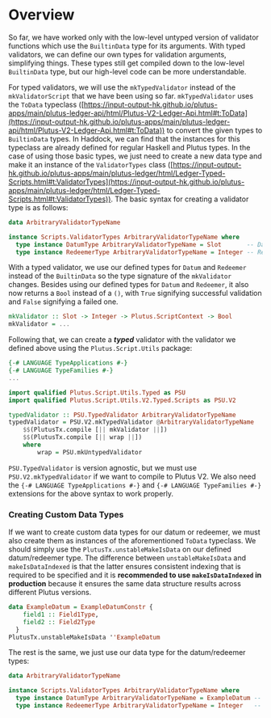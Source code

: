 # Overview

So far, we have worked only with the low-level untyped version of validator functions which use the `BuiltinData` type for its arguments. With typed validators, we can define our own types for validation arguments, simplifying things. These types still get compiled down to the low-level `BuiltinData` type, but our high-level code can be more understandable.

For typed validators, we will use the `mkTypedValidator` instead of the `mkValidatorScript` that we have been using so far. `mkTypedValidator` uses the `ToData` typeclass ([https://input-output-hk.github.io/plutus-apps/main/plutus-ledger-api/html/Plutus-V2-Ledger-Api.html#t:ToData](https://input-output-hk.github.io/plutus-apps/main/plutus-ledger-api/html/Plutus-V2-Ledger-Api.html#t:ToData)) to convert the given types to `BuiltinData` types. In Haddock, we can find that the instances for this typeclass are already defined for regular Haskell and Plutus types. In the case of using those basic types, we just need to create a new data type and make it an instance of the `ValidatorTypes` class ([https://input-output-hk.github.io/plutus-apps/main/plutus-ledger/html/Ledger-Typed-Scripts.html#t:ValidatorTypes](https://input-output-hk.github.io/plutus-apps/main/plutus-ledger/html/Ledger-Typed-Scripts.html#t:ValidatorTypes)). The basic syntax for creating a validator type is as follows:

```haskell
data ArbitraryValidatorTypeName

instance Scripts.ValidatorTypes ArbitraryValidatorTypeName where
  type instance DatumType ArbitraryValidatorTypeName = Slot       -- Datum type (basic Plutus)
  type instance RedeemerType ArbitraryValidatorTypeName = Integer -- Redeemer type (basic Haskell)
```

With a typed validator, we use our defined types for `Datum` and `Redeemer` instead of the `BuiltinData` so the type signature of the `mkValidator` changes. Besides using our defined types for `Datum` and `Redeemer`, it also now returns a `Bool` instead of a `()`, with `True` signifying successful validation and `False` signifying a failed one.

```haskell
mkValidator :: Slot -> Integer -> Plutus.ScriptContext -> Bool
mkValidator = ...
```

Following that, we can create a _**typed**_ validator with the validator we defined above using the  `Plutus.Script.Utils` package:

```haskell
{-# LANGUAGE TypeApplications #-}
{-# LANGUAGE TypeFamilies #-}
...

import qualified Plutus.Script.Utils.Typed as PSU
import qualified Plutus.Script.Utils.V2.Typed.Scripts as PSU.V2

typedValidator :: PSU.TypedValidator ArbitraryValidatorTypeName
typedValidator = PSU.V2.mkTypedValidator @ArbitraryValidatorTypeName
    $$(PlutusTx.compile [|| mkValidator ||])
    $$(PlutusTx.compile [|| wrap ||])
    where
        wrap = PSU.mkUntypedValidator
```

`PSU.TypedValidator` is version agnostic, but we must use `PSU.V2.mkTypedValidator` if we want to compile to Plutus V2. We also need the `{-# LANGUAGE TypeApplications #-}` and `{-# LANGUAGE TypeFamilies #-}` extensions for the above syntax to work properly.

### Creating Custom Data Types

If we want to create custom data types for our datum or redeemer, we must also create them as instances of the aforementioned `ToData` typeclass. We should simply use the `PlutusTx.unstableMakeIsData` on our defined datum/redeemer type. The difference between `unstableMakeIsData` and `makeIsDataIndexed` is that the latter ensures consistent indexing that is required to be specified and it is **recommended to use `makeIsDataIndexed` in production** because it ensures the same data structure results across different Plutus versions.

```haskell
data ExampleDatum = ExampleDatumConstr {
    field1 :: Field1Type,
    field2 :: Field2Type
  }
PlutusTx.unstableMakeIsData ''ExampleDatum
```

The rest is the same, we just use our data type for the datum/redeemer types:

```haskell
data ArbitraryValidatorTypeName

instance Scripts.ValidatorTypes ArbitraryValidatorTypeName where
  type instance DatumType ArbitraryValidatorTypeName = ExampleDatum -- Datum type (custom defined)
  type instance RedeemerType ArbitraryValidatorTypeName = Integer   -- Redeemer type (basic Haskell)
```


